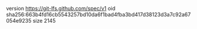 version https://git-lfs.github.com/spec/v1
oid sha256:663b4fd16cb5543257bd10da6f1bad4fba3bd417d38123d3a7c92a67054e9235
size 2145
